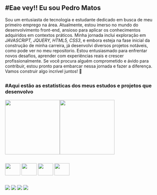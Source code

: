 ## #Eae vey!! Eu sou Pedro Matos 

Sou um entusiasta de tecnologia e estudante dedicado em busca de meu primeiro emprego na área. Atualmente, estou imerso no mundo do desenvolvimento front-end, ansioso para aplicar os conhecimentos adquiridos em contextos práticos. Minha jornada inclui exploração em *JAVASCRIPT, JQUERY, HTML5, CSS3*, e embora esteja na fase inicial da construção de minha carreira, já desenvolvi diversos projetos notáveis, como pode ver no meu repositorio. Estou entusiasmado para enfrentar novos desafios, aprender com experiências reais e crescer profissionalmente. Se você procura alguém comprometido e ávido para contribuir, estou pronto para embarcar nessa jornada e fazer a diferença. Vamos construir algo incrível juntos! 🚀

##


###  #Aqui estão as estatisticas dos meus estudos e projetos que desenvolvo 
<div>
 <img  height="180em" src="https://github-readme-stats.vercel.app/api?username=pedrodabahia&theme=shadow_green&show_icons=true"><img height="180em" src="https://github-readme-stats.vercel.app/api/top-langs/?username=pedrodabahia&layout=compact&theme=shadow_green">
</div> 

##

<div>
 <a href="https://www.w3schools.com/js/"> <img width="50" height="40" src="https://cdn.jsdelivr.net/gh/devicons/devicon/icons/javascript/javascript-original.svg"></a>
 <a href="https://jquery.com/"> <img width="50" height="40" src="https://cdn.jsdelivr.net/gh/devicons/devicon/icons/jquery/jquery-original-wordmark.svg"></a>
 <a href="https://www.w3schools.com/html/"><img width="50" height="40" src="https://cdn.jsdelivr.net/gh/devicons/devicon/icons/html5/html5-original.svg"></a>
 <a href="https://www.w3schools.com/css/"> <img width="50" height="40" src="https://cdn.jsdelivr.net/gh/devicons/devicon/icons/css3/css3-original.svg"></a>
</div>

##

<div>
 <a href="https://www.linkedin.com/in/pedro-henrique-silva-matos-197483202/"><img src="https://img.shields.io/badge/LinkedIn-0077B5?style=for-the-badge&logo=linkedin&logoColor=white"></a>
 <a href="https://www.instagram.com/henrique3973"><img src="https://img.shields.io/badge/Instagram-E4405F?style=for-the-badge&logo=instagram&logoColor=white"></a>
 <a href="https://wa.me/5573999916255"><img src="https://img.shields.io/badge/Discord-7289DA?style=for-the-badge&logo=discord&logoColor=white"></a> 
 <a href="https://discord.gg/8nKbBFET"><img src="https://img.shields.io/badge/Discord-7289DA?style=for-the-badge&logo=discord&logoColor=white"></a> 
</div>




